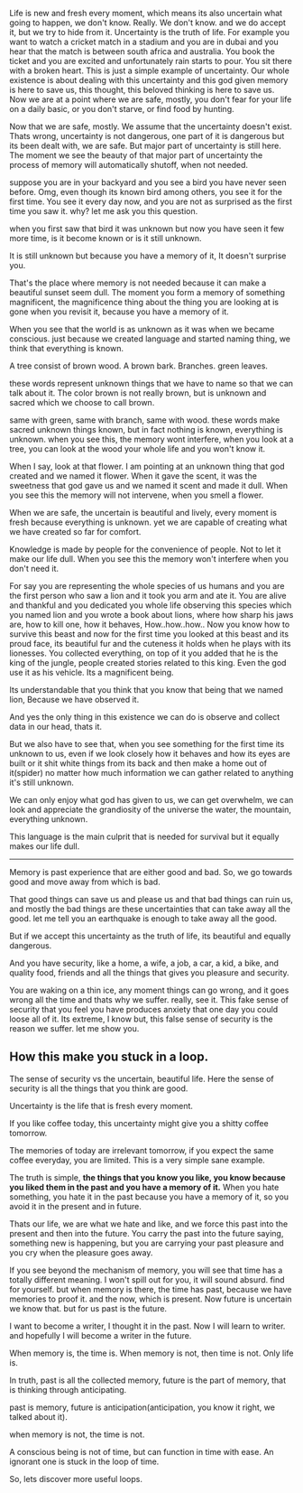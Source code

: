 Life is new and fresh every moment, which means its also uncertain what going to happen, we don't know. Really. We don't know. and we do accept it, but we try to hide from it. Uncertainty is the truth of life. 
For example you want to watch a cricket match in a stadium and you are in dubai and you hear that the match is between south africa and australia. You book the ticket and you are excited and unfortunately rain starts to pour. You sit there with a broken heart. 
This is just a simple example of uncertainty. Our whole existence is about dealing with this uncertainty and this god given memory is here to save us, this thought, this beloved thinking is here to save us. Now we are at a point where we are safe, mostly, you don't fear for your life on a daily basic, or you don't starve, or find food by hunting.  

Now that we are safe, mostly. We assume that the uncertainty doesn't exist. Thats wrong, uncertainty is not dangerous, one part of it is dangerous but its been dealt with, we are safe. But major part of uncertainty is still here. The moment we see the beauty of that major part of uncertainty the process of memory will automatically shutoff, when not needed.

suppose you are in your backyard and you see a bird you have never seen before. Omg, even though its known bird among others, you see it for the first time. You see it every day now, and you are not as surprised as the first time you saw it.
why? let me ask you this question.

when you first saw that bird it was unknown but now you have seen it few more time, is it become known or is it still unknown.

It is still unknown but because you have a memory of it, It doesn't surprise you.

That's the place where memory is not needed because it can make a beautiful sunset seem dull. The moment you form a memory of something magnificent, the magnificence thing about the thing you are looking at is gone when you revisit it, because you have a memory of it.

When you see that the world is as unknown as it was when we became conscious. just because we created language and started naming thing, we think that everything is known.

A tree consist of brown wood. A brown bark. Branches. green leaves.

these words represent unknown things that we have to name so that we can talk about it. The color brown is not really brown, but is unknown and sacred which we choose to call brown.

same with green, same with branch, same with wood. these words make sacred unknown things known, but in fact nothing is known, everything is unknown. when you see this, the memory wont interfere, when you look at a tree, you can look at the wood your whole life and you won't know it.

When I say, look at that flower. I am pointing at an unknown thing that god created and we named it flower. When it gave the scent, it was the sweetness that god gave us and we named it scent and made it dull. When you see this the memory will not intervene, when you smell a flower.

When we are safe, the uncertain is beautiful and lively, every moment is fresh because everything is unknown. yet we are capable of creating what we have created so far for comfort.

Knowledge is made by people for the convenience of people. Not to let it make our life dull. When you see this the memory won't interfere when you don't need it.

For say you are representing the whole species of us humans and you are the first person who saw a lion and it took you arm and ate it. You are alive and thankful and you dedicated you whole life observing this species which you named lion and you wrote a book about lions, where how sharp his jaws are, how to kill one, how it behaves, How..how..how.. Now you know how to survive this beast and now for the first time you looked at this beast and its proud face, its beautiful fur and the cuteness it holds when he plays with its lionesses.
You collected everything, on top of it you added that he is the king of the jungle, people created stories related to this king. Even the god use it as his vehicle. Its a magnificent being.

Its understandable that you think that you know that being that we named lion, Because we have observed it.

And yes the only thing in this existence we can do is observe and collect data in our head, thats it.

But we also have to see that, when you see something for the first time its unknown to us, even if we look closely how it behaves and how its eyes are built or it shit white things from its back and then make a home out of it(spider) no matter how much information we can gather related to anything it's still unknown.

We can only enjoy what god has given to us, we can get overwhelm, we can look and appreciate the grandiosity of the universe the water, the mountain, everything unknown.

This language is the main culprit that is needed for survival but it equally makes our life dull.

---
Memory is past experience that are either good and bad. So, we go towards good and move away from which is bad.

That good things can save us and please us and that bad things can ruin us, and mostly the bad things are these uncertainties that can take away all the good. 
let me tell you an earthquake is enough to take away all the good.

But if we accept this uncertainty as the truth of life, its beautiful and equally dangerous.

And you have security, like a home, a wife, a job, a car, a kid, a bike, and quality food, friends and all the things that gives you pleasure and security.

You are waking on a thin ice, any moment things can go wrong, and it goes wrong all the time and thats why we suffer. really, see it. This fake sense of security that you feel you have produces anxiety that one day you could loose all of it. Its extreme, I know but, this false sense of security is the reason we suffer. let me show you.

## How this make you stuck in a loop.

The sense of security vs the uncertain, beautiful life.
Here the sense of security is all the things that you think are good.

Uncertainty is the life that is fresh every moment.

If you like coffee today, this uncertainty might give you a shitty coffee tomorrow.

The memories of today are irrelevant tomorrow, if you expect the same coffee everyday, you are limited.
This is a very simple sane example.

The truth is simple, **the things that you know you like, you know because you liked them in the past and you have a memory of it.**
When you hate something, you hate it in the past because you have a memory of it, so you avoid it in the present and in future.

Thats our life, we are what we hate and like, and we force this past into the present and then into the future.
You carry the past into the future saying, something new is happening, but you are carrying your past pleasure and you cry when the pleasure goes away.

If you see beyond the mechanism of memory, you will see that time has a totally different meaning. I won't spill out for you, it will sound absurd. find for yourself.
but when memory is there, the time has past, because we have memories to proof it. and the now, which is present. Now future is uncertain we know that. but for us past is the future.

I want to become a writer, I thought it in the past. Now I will learn to writer. and hopefully I will become a writer in the future.

When memory is, the time is. When memory is not, then time is not. Only life is.

In truth, past is all the collected memory, future is the part of memory, that is thinking through anticipating.

past is memory, future is anticipation(anticipation, you know it right, we talked about it).

when memory is not, the time is not.

A conscious being is not of time, but can function in time with ease. An ignorant one is stuck in the loop of time.

So, lets discover more useful loops.                  